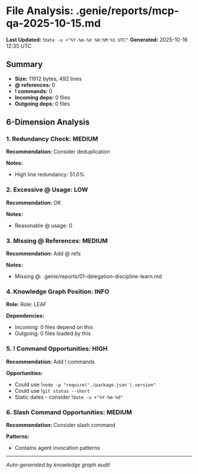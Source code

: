 # File Analysis: .genie/reports/mcp-qa-2025-10-15.md
**Last Updated:** !`date -u +"%Y-%m-%d %H:%M:%S UTC"`
**Generated:** 2025-10-16 12:35 UTC

## Summary

- **Size:** 11912 bytes, 492 lines
- **@ references:** 0
- **! commands:** 0
- **Incoming deps:** 0 files
- **Outgoing deps:** 0 files

## 6-Dimension Analysis

### 1. Redundancy Check: MEDIUM

**Recommendation:** Consider deduplication

**Notes:**
- High line redundancy: 51.0%

### 2. Excessive @ Usage: LOW

**Recommendation:** OK

**Notes:**
- Reasonable @ usage: 0

### 3. Missing @ References: MEDIUM

**Recommendation:** Add @ refs

**Notes:**
- Missing @: .genie/reports/01-delegation-discipline-learn.md

### 4. Knowledge Graph Position: INFO

**Role:** Role: LEAF

**Dependencies:**
- Incoming: 0 files depend on this
- Outgoing: 0 files loaded by this

### 5. ! Command Opportunities: HIGH

**Recommendation:** Add ! commands

**Opportunities:**
- Could use !`node -p "require('./package.json').version"`
- Could use !`git status --short`
- Static dates - consider !`date -u +"%Y-%m-%d"`

### 6. Slash Command Opportunities: MEDIUM

**Recommendation:** Consider slash command

**Patterns:**
- Contains agent invocation patterns

---

*Auto-generated by knowledge graph audit*
